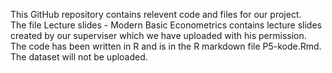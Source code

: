 This GitHub repository contains relevent code and files for our project. \
The file Lecture slides - Modern Basic Econometrics contains lecture slides created by our superviser which we have uploaded with his permission. \
The code has been written in R and is in the R markdown file P5-kode.Rmd. \
The dataset will not be uploaded. 
